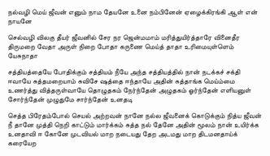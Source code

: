 நல்வழி மெய் ஜீவன் எனும் நாம தேயனே உனை
நம்பினேன் ஏழைக்கிரங்கி ஆள் என் நாயனே

செல்வழி விலகு தீயர் ஜீவனில் சேர நர
ஜென்மமாம் மரித்துயிர்த்தாரே வினைதீர
திருமறை வேதா அருள் நிறை போதா
கருணை மெய்த் தாதா உரிமையுள்ளெம் யேசுநாதா

சத்தியத்தையே போதிக்கும் சத்தியம் நீயே அந்த
சத்தியத்தில் நான் நடக்கச் சக்தி ஈவாயே
சுத்தமறையாம் சுவிசே ஷத்தை ஈந்தாயே அதின்
சுத்தாங்க மெய்ம்மை உணர்த்து வித்தருள்வாயே
தொழுதகம் நேர்ந்தேன் அழுதகம் ஓர்ந்தேன்
எளியனுள் சோர்ந்தேன் முழுதுமே சார்ந்தேன் உனதடி

செத்த பிரேதம்போல் செயல் அற்றவன் நானே நல்ல
ஜீவனைக் கொடுக்கும் நித்ய ஜீவன் நீ தானே
முத்தி நெறி காட்டும் மார்க்கம் சுத்த நல் தேனே அதின்
மூலம் நான் உயிர்க்க உனதாவி ஈ கோனே
முடவியல் மாற நடையது தேற
அடமது மாற திடமனதாய்க் கரையேற

